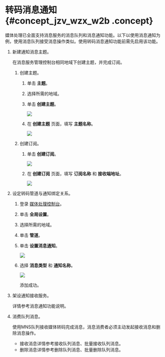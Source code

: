 # 转码消息通知 {#concept_jzv_wzx_w2b .concept}

媒体处理已全面支持消息服务的消息队列和消息通知功能。以下以使用消息通知为例，使用消息队列接受消息操作类似。使用转码消息通知功能前需先启用该功能。

1.  新建通知消息主题。

    在消息服务管理控制台相同地域下创建主题，并完成订阅。

    1.  创建主题。
        1.  单击 **主题**。
        2.  选择所需的地域。
        3.  单击 **创建主题**。

            ![](http://static-aliyun-doc.oss-cn-hangzhou.aliyuncs.com/assets/img/11355/15434760649977_zh-CN.png)

        4.  在 **创建主题** 页面，填写 **主题名称**。

            ![](http://static-aliyun-doc.oss-cn-hangzhou.aliyuncs.com/assets/img/11355/15434760649970_zh-CN.png)

    2.  创建订阅。
        1.  单击 **创建订阅**。

            ![](http://static-aliyun-doc.oss-cn-hangzhou.aliyuncs.com/assets/img/11355/15434760649971_zh-CN.png)

        2.  在 **创建订阅** 页面，填写 **订阅名称** 和 **接收端地址**。

            ![](http://static-aliyun-doc.oss-cn-hangzhou.aliyuncs.com/assets/img/11355/15434760659976_zh-CN.png)

2.  设定转码管道与通知绑定关系。
    1.  登录 [媒体处理控制台](https://mts.console.aliyun.com/?spm=5176.2020520001.0.0.6RsosT#/mts/oss)。
    2.  单击 **全局设置**。
    3.  选择所需的地域。
    4.  单击 **管道**。
    5.  单击 **设置消息通知**。

        ![](http://static-aliyun-doc.oss-cn-hangzhou.aliyuncs.com/assets/img/11355/15434760659978_zh-CN.png)

    6.  选择 **消息类型** 和 **通知名称**。

        ![](http://static-aliyun-doc.oss-cn-hangzhou.aliyuncs.com/assets/img/11355/15434760659974_zh-CN.png)

        添加成功。

3.  架设通知接收服务。

    详情参考消息通知功能说明。

4.  消费队列消息。

    使用MNS队列接收媒体转码完成消息，消息消费者必须主动发起接收消息和删除消息操作。

    -   接收消息详情参考接收队列消息、批量接收队列消息。
    -   删除消息详情参考删除队列消息、批量删除队列消息。

